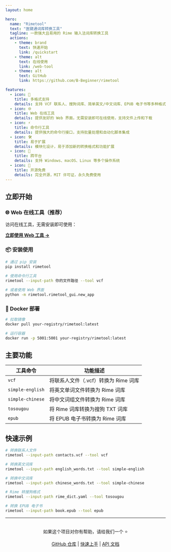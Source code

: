 ```yaml
---
layout: home

hero:
  name: "Rimetool"
  text: "医键通词库转换工具"
  tagline: 一款强大且易用的 Rime 输入法词库转换工具
  actions:
    - theme: brand
      text: 快速开始
      link: /quickstart
    - theme: alt
      text: 在线使用
      link: /web-tool
    - theme: alt
      text: GitHub
      link: https://github.com/B-Beginner/rimetool

features:
  - icon: 🚀
    title: 多格式支持
    details: 支持 VCF 联系人、搜狗词库、简单英文/中文词库、EPUB 电子书等多种格式转换
  - icon: 🌐
    title: Web 在线工具
    details: 提供友好的 Web 界面，无需安装即可在线使用，支持文件上传和下载
  - icon: ⚡
    title: 命令行工具
    details: 提供强大的命令行接口，支持批量处理和自动化脚本集成
  - icon: 🛠️
    title: 易于扩展
    details: 模块化设计，易于添加新的转换格式和功能扩展
  - icon: 📱
    title: 跨平台
    details: 支持 Windows、macOS、Linux 等多个操作系统
  - icon: 🔧
    title: 开源免费
    details: 完全开源，MIT 许可证，永久免费使用
---
```


## 立即开始

### 🌐 Web 在线工具（推荐）

访问在线工具，无需安装即可使用：

**[立即使用 Web 工具 →](https://your-domain.com)**

### 📦 安装使用

```bash
# 通过 pip 安装
pip install rimetool

# 使用命令行工具
rimetool --input-path 你的文件路径 --tool vcf

# 或者使用 Web 界面
python -m rimetool.rimetool_gui.new_app
```

### 🔗 Docker 部署

```bash
# 拉取镜像
docker pull your-registry/rimetool:latest

# 运行容器
docker run -p 5001:5001 your-registry/rimetool:latest
```

## 主要功能

| 工具命令 | 功能描述 |
|---------|---------|
| `vcf` | 将联系人文件（.vcf）转换为 Rime 词库 |
| `simple-english` | 将英文单词文件转换为 Rime 词库 |
| `simple-chinese` | 将中文词组文件转换为 Rime 词库 |
| `tosougou` | 将 Rime 词库转换为搜狗 TXT 词库 |
| `epub` | 将 EPUB 电子书转换为 Rime 词库 |

## 快速示例

```bash
# 转换联系人文件
rimetool --input-path contacts.vcf --tool vcf

# 转换英文词库
rimetool --input-path english_words.txt --tool simple-english

# 转换中文词库
rimetool --input-path chinese_words.txt --tool simple-chinese

# Rime 转搜狗格式
rimetool --input-path rime_dict.yaml --tool tosougou

# 转换 EPUB 电子书
rimetool --input-path book.epub --tool epub
```

---

<div style="text-align: center; margin: 2rem 0;">
  <p>如果这个项目对你有帮助，请给我们一个 ⭐</p>
  <p><a href="https://github.com/B-Beginner/rimetool">GitHub 仓库</a> | <a href="/quickstart">快速上手</a> | <a href="/api">API 文档</a></p>
</div>